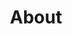 ---
type: PageLayout
title: About
colors: colors-a
sections:
  - type: HeroSection
    title: About Me
    subtitle: ""
    actions: []
    colors: colors-f
    backgroundSize: full
    elementId: ''
    styles:
      self:
        height: auto
        width: narrow
        padding:
          - pt-16
          - pb-16
          - pl-4
          - pr-4
        flexDirection: row
        textAlign: left
  - type: TextSection
    colors: colors-f
    variant: variant-a
    title: Professional Summary
    text: |
      Technical Leader & Solution Architect with 27 years' experience across digital native startups and large enterprises. 5+ years as a forward deployed solutions architect, 20+ years managing engineering and architecture teams through delivery. 
      
      Experience spans startup cultures (dotcom era), large enterprises (Vodafone, M&S, JPMorgan) and regulated government bodies (NHS).

      Recent MSc in Data Science and Machine Learning from University College London (2024)

      Built full-stack cycling analytics platform (Next.js, Flask, Python, Docker, PostgreSQL) with LLM integration in progress.

      Proven track-record of scaling complex systems : NHS Covid platform (to 5M+ vaccines/week), Sainsburys-Argos Black Friday (1,000 orders per minute)
    styles:
      self:
        height: auto
        width: narrow
        padding:
          - pt-12
          - pb-12
          - pl-4
          - pr-4
        textAlign: left
  - type: TextSection
    colors: colors-f
    variant: variant-a
    title: Skills
    text: |
      **Core Expertise:** Solution Architecture • AI/Machine Learning • Technical Leadership

      **Technologies:** Python/PyTorch/Numpy • AWS/Azure/Terraform • Java/Next.js/Flask • DevOps/Docker • PostgreSQL/Redis

      **Specializations:** Technology Delivery • NLP/Machine Vision • Cloud Engineering • Technical & Solution Architecture  • Scalability/Performance • 
    styles:
      self:
        height: auto
        width: narrow
        padding:
          - pt-12
          - pb-12
          - pl-4
          - pr-4
        textAlign: left
  - type: TextSection
    colors: colors-f
    variant: variant-a
    title: Experience
    text: |
      **2005 – Present**
      Associate Director - Tier 1 IT Consultancy
      Various leadership roles in architecture, engineering, cloud strategy

      **2022-2023, 2024-Present**
      Technology Delivery Lead - Global Telecomms Provider (Consulting)
      Responsible for 2 delivery programmes with 30+ people combined

      **2021-2022**
      Architecture Team Lead - NHS Covid Booster Programme (Consulting)
      Lead mixed team of architects from NHS and other Suppliers through rapid solutioning
      Scaled platform to 5M+ vaccinations/week

      **2013-2016**
      Lead Channels Architect - Argos Transformation (Consulting)
      Performance & Scalability lead
      Responsible for multiple scalability improvements to IBM Websphere Commerce, Order Management and MQ Series
      Defined Digital Decoupling approach
      Scaled platform to support 1,000 orders/minute during Black Friday

      **2000-2005**
      Forward Deployed Solutions Architect - ATG
      Embedded with startups and enterprise customers across EMEA
    styles:
      self:
        height: auto
        width: narrow
        padding:
          - pt-12
          - pb-12
          - pl-4
          - pr-4
        textAlign: left
  - type: TextSection
    colors: colors-f
    variant: variant-a
    title: Education
    text: |
      **2023-2024**
      MSc Data Science and Machine Learning - University College London
      MOdules included : Machine Vision, Applied Machine Learning, Applied Deep Learning, Bioinformatics, Statistcis
      Dissertation: Language Model Embeddings for Protein Analysis

      **2020-2021**
      MITx Micro-master's in Data Science (2 modules)
      Machine Learning with Python
      Probability - The Science of Uncertainty

      **2025**
      Agentic AI Course - Hugging Face

      **2018**
      AWS Certified Solution Architect (To be updated)

      **1993-1997**
      Bachelor of Engineering - Trinity College Dublin
    styles:
      self:
        height: auto
        width: narrow
        padding:
          - pt-12
          - pb-12
          - pl-4
          - pr-4
        textAlign: left
  - type: TextSection
    colors: colors-f
    variant: variant-a
    title: Contact
    text: |
      Connect with me on [LinkedIn](https://www.linkedin.com/in/patrick-lowry/) for professional inquiries.
    styles:
      self:
        height: auto
        width: narrow
        padding:
          - pt-12
          - pb-12
          - pl-4
          - pr-4
        textAlign: center
---